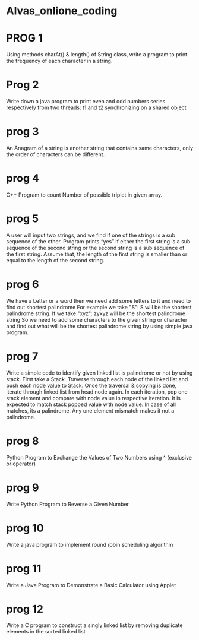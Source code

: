 # Alvas_onlione_coding
# PROG 1
Using methods charAt() & length() of String class, write a program to print the frequency of each character in a string.
# Prog 2
Write down a java program to print even and odd numbers series respectively from two threads: t1 and t2 synchronizing on a shared object
# prog 3
An Anagram of a string is another string that contains same characters, only the order of characters can be different.
# prog 4
 C++ Program to count Number of possible triplet in given array.
# prog 5
A user will input two strings, and we find if one of the strings is a sub sequence of the other. Program prints “yes” if either the first string is a sub sequence of the second string or the second string is a sub sequence of the first string. Assume that, the length of the first string is smaller than or equal to the length of the second string.

# prog 6
We have a Letter or a word then we need add some letters to it and need to find out shortest palindrome For example we take "S": S will be the shortest palindrome string. If we take "xyz": zyxyz will be the shortest palindrome string So we need to add some characters to the given string or character and find out what will be the shortest palindrome string by using simple java program.

# prog 7
Write a simple code to identify given linked list is palindrome or not by using stack. First take a Stack. Traverse through each node of the linked list and push each node value to Stack. Once the traversal & copying is done, iterate through linked list from head node again. In each iteration, pop one stack element and compare with node value in respective iteration. It is expected to match stack popped value with node value. In case of all matches, its a palindrome. Any one element mismatch makes it not a palindrome.

# prog 8
Python Program to Exchange the Values of Two Numbers using ^ (exclusive or operator)

# prog 9
Write Python Program to Reverse a Given Number

# prog 10
Write a java program to implement round robin scheduling algorithm

# prog 11
Write a Java Program to Demonstrate a Basic Calculator using Applet

# prog 12
Write a C program to construct a singly linked list by removing duplicate elements in the sorted linked list
